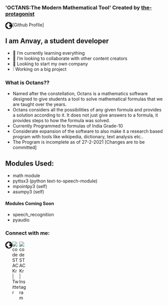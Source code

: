 ### 'OCTANS:The Modern Mathematical Tool' Created by [the-protagonist][website]

[Github Profile][<img align="left" alt="codeSTACKr.com" width="22px" src="https://raw.githubusercontent.com/iconic/open-iconic/master/svg/globe.svg" />](https://github.com/the-protagonist-view)

## I am Anvay, a student developer

- 🌱 I’m currently learning everything 
- 👯 I’m looking to collaborate with other content creators
- 🥅 Looking to start my own company 
-  ❕  Working on a big project
### What is Octans??
- Named after the constellation, Octans is a mathematics software designed to give students a tool to solve mathematical formulas that we are taught over the years.
- Octans considers all the possibilities of any given formula and provides a solution according to it. It does not just give answers to a formula, it provides steps to how the formula was solved.
- Currently Programmed to formulas of India Grade-10
- Considerate expansion of the software to also make it a research based program with tools like wikipedia, dictionary, text analysis etc..
- The Program is incomplete as of 27-2-2021 [Changes are to be committed]

## Modules Used:
- math module
- pyttsx3 (python text-to-speech-module)
- mpointpy3 (self)
- asumpy3 (self)

#### Modules Coming Soon
- speech_recognition
- pyaudio

### Connect with me:

[<img align="left" alt="codeSTACKr.com" width="22px" src="https://raw.githubusercontent.com/iconic/open-iconic/master/svg/globe.svg" />][website]
[<img align="left" alt="codeSTACKr | Twitter" width="22px" src="https://cdn.jsdelivr.net/npm/simple-icons@v3/icons/twitter.svg" />][twitter]
[<img align="left" alt="codeSTACKr | Instagram" width="22px" src="https://cdn.jsdelivr.net/npm/simple-icons@v3/icons/instagram.svg" />][instagram]


<br />

</details>

[website]: https://github.com/the-protagonist-view
[twitter]: https://twitter.com/anvay_arora
[instagram]: https://www.instagram.com/anvay.arora05/
